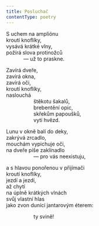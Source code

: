 ```yaml
---
title: Posluchač
contentType: poetry
---
```


S uchem na ampliónu  
kroutí knoflíky,  
vysává krátké vlny,  
požírá slova protinožců  
            — už to praskne.

Zavírá dveře,  
zavírá okna,  
zavírá oči,  
kroutí knoflíky,  
naslouchá  
                   štěkotu šakalů,  
                   brebentění opic,  
                   skřekům papoušků,  
                   vytí hvězd.

Lunu v okně balí do deky,  
zakrývá zrcadlo,  
mouchám vypichuje oči,  
na dveře píše zaklínadlo  
                   — pro vás neexistuju,

a s hlavou ponořenou v přijímači  
kroutí knoflíky,  
jezdí a jezdí,  
až chytí  
na úplně krátkých vlnách  
svůj vlastní hlas  
jako zvon dunící jantarovým éterem:

                   ty svině!
